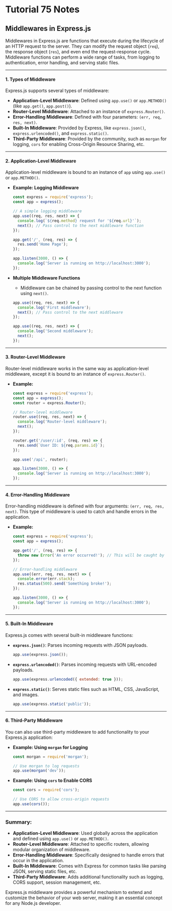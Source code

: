 # Tutorial **75** Notes

## Middlewares in Express.js

Middlewares in Express.js are functions that execute during the lifecycle of an HTTP request to the server. They can modify the request object (`req`), the response object (`res`), and even end the request-response cycle. Middleware functions can perform a wide range of tasks, from logging to authentication, error handling, and serving static files.

---

#### 1. **Types of Middleware**

Express.js supports several types of middleware:

- **Application-Level Middleware**: Defined using `app.use()` or `app.METHOD()` (like `app.get()`, `app.post()`).
- **Router-Level Middleware**: Attached to an instance of `express.Router()`.
- **Error-Handling Middleware**: Defined with four parameters: `(err, req, res, next)`.
- **Built-In Middleware**: Provided by Express, like `express.json()`, `express.urlencoded()`, and `express.static()`.
- **Third-Party Middleware**: Provided by the community, such as `morgan` for logging, `cors` for enabling Cross-Origin Resource Sharing, etc.

---

#### 2. **Application-Level Middleware**

Application-level middleware is bound to an instance of `app` using `app.use()` or `app.METHOD()`.

- **Example: Logging Middleware**
  ```javascript
  const express = require('express');
  const app = express();

  // A simple logging middleware
  app.use((req, res, next) => {
    console.log(`${req.method} request for '${req.url}'`);
    next(); // Pass control to the next middleware function
  });

  app.get('/', (req, res) => {
    res.send('Home Page');
  });

  app.listen(3000, () => {
    console.log('Server is running on http://localhost:3000');
  });
  ```

- **Multiple Middleware Functions**
  - Middleware can be chained by passing control to the next function using `next()`.
  ```javascript
  app.use((req, res, next) => {
    console.log('First middleware');
    next(); // Pass control to the next middleware
  });

  app.use((req, res, next) => {
    console.log('Second middleware');
    next();
  });
  ```

---

#### 3. **Router-Level Middleware**

Router-level middleware works in the same way as application-level middleware, except it is bound to an instance of `express.Router()`.

- **Example:**
  ```javascript
  const express = require('express');
  const app = express();
  const router = express.Router();

  // Router-level middleware
  router.use((req, res, next) => {
    console.log('Router-level middleware');
    next();
  });

  router.get('/user/:id', (req, res) => {
    res.send(`User ID: ${req.params.id}`);
  });

  app.use('/api', router);

  app.listen(3000, () => {
    console.log('Server is running on http://localhost:3000');
  });
  ```

---

#### 4. **Error-Handling Middleware**

Error-handling middleware is defined with four arguments: `(err, req, res, next)`. This type of middleware is used to catch and handle errors in the application.

- **Example:**
  ```javascript
  const express = require('express');
  const app = express();

  app.get('/', (req, res) => {
    throw new Error('An error occurred!'); // This will be caught by the error-handling middleware
  });

  // Error-handling middleware
  app.use((err, req, res, next) => {
    console.error(err.stack);
    res.status(500).send('Something broke!');
  });

  app.listen(3000, () => {
    console.log('Server is running on http://localhost:3000');
  });
  ```

---

#### 5. **Built-In Middleware**

Express.js comes with several built-in middleware functions:

- **`express.json()`**: Parses incoming requests with JSON payloads.
  ```javascript
  app.use(express.json());
  ```

- **`express.urlencoded()`**: Parses incoming requests with URL-encoded payloads.
  ```javascript
  app.use(express.urlencoded({ extended: true }));
  ```

- **`express.static()`**: Serves static files such as HTML, CSS, JavaScript, and images.
  ```javascript
  app.use(express.static('public'));
  ```

---

#### 6. **Third-Party Middleware**

You can also use third-party middleware to add functionality to your Express.js application:

- **Example: Using `morgan` for Logging**
  ```javascript
  const morgan = require('morgan');

  // Use morgan to log requests
  app.use(morgan('dev'));
  ```

- **Example: Using `cors` to Enable CORS**
  ```javascript
  const cors = require('cors');

  // Use CORS to allow cross-origin requests
  app.use(cors());
  ```

---

### Summary:

- **Application-Level Middleware**: Used globally across the application and defined using `app.use()` or `app.METHOD()`.
- **Router-Level Middleware**: Attached to specific routers, allowing modular organization of middleware.
- **Error-Handling Middleware**: Specifically designed to handle errors that occur in the application.
- **Built-In Middleware**: Comes with Express for common tasks like parsing JSON, serving static files, etc.
- **Third-Party Middleware**: Adds additional functionality such as logging, CORS support, session management, etc. 

Express.js middleware provides a powerful mechanism to extend and customize the behavior of your web server, making it an essential concept for any Node.js developer.